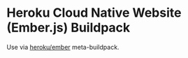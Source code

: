 # Heroku Cloud Native Website (Ember.js) Buildpack

Use via [heroku/ember](../../meta-buildpacks/ember/) meta-buildpack.
